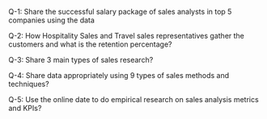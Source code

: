 Q-1: Share the successful salary package of sales analysts in top 5 companies using the data

Q-2:  How Hospitality Sales and Travel sales representatives gather the customers and what is the retention percentage?

Q-3: Share 3 main types of sales research?

Q-4: Share data appropriately using 9 types of sales methods and techniques?

Q-5: Use the online date to do empirical research on sales analysis metrics and KPIs?
